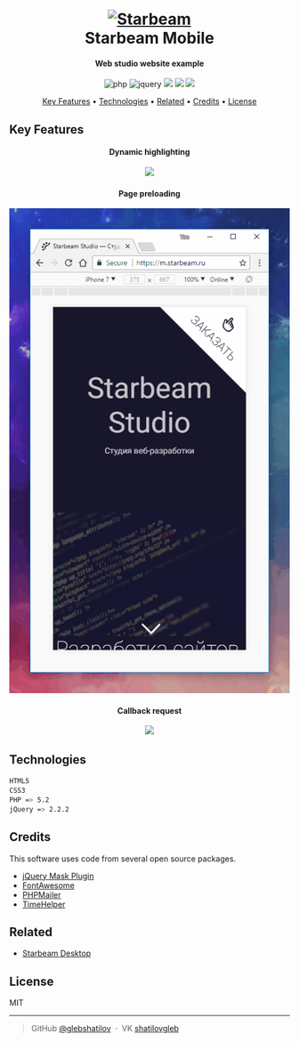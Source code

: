 <h1 align="center">
  <br>
  <a href="https://starbeam.ru"><img src="https://starbeam.ru/images/ghlog2.png" alt="Starbeam" width="200"></a>
  <br>
  Starbeam Mobile
  <br>
</h1>

<h4 align="center">Web studio website example</h4>

<p align="center">
    <img src="https://img.shields.io/badge/PHP-%3E%3D5.2-blue.svg" alt="php">
    <img src="https://img.shields.io/badge/jQuery-%3E%3D%202.2.2-orange.svg" alt="jquery">
	<img src="https://img.shields.io/badge/Contributions%20-welcome-green.svg">
	<img src="https://img.shields.io/badge/License%20-MIT-yellow.svg">
	<a href="https://codeclimate.com/github/tukerty/starbeam-mobile/maintainability"><img src="https://api.codeclimate.com/v1/badges/97bf32e5aae63484c745/maintainability" /></a>
</p>

<p align="center">
  <a href="#key-features">Key Features</a> •
  <a href="#technologies">Technologies</a> •
  <a href="#related">Related</a> •
  <a href="#related">Credits</a> •
  <a href="#license">License</a>
</p>

## Key Features

<h4 align="center">Dynamic highlighting</h4>

<p align="center">
    <img src="https://raw.githubusercontent.com/tukerty/starbeam-mobile/master/images/preview/m_anim1.gif">
</p>

<h4 align="center">Page preloading</h4>

<p align="center">
    <img src="https://raw.githubusercontent.com/tukerty/starbeam-mobile/master/images/preview/m_anim2.gif">
</p>


<h4 align="center">Callback request</h4>

<p align="center">
    <img src="https://raw.githubusercontent.com/tukerty/starbeam-mobile/master/images/preview/m_anim3.gif">
</p>

## Technologies

```bash
HTML5
CSS3
PHP => 5.2
jQuery => 2.2.2
```

## Credits

This software uses code from several open source packages.

- [jQuery Mask Plugin](https://igorescobar.github.io/jQuery-Mask-Plugin/)
- [FontAwesome](https://github.com/components/font-awesome)
- [PHPMailer](https://github.com/PHPMailer/PHPMailer/)
- [TimeHelper](https://github.com/korytoff/PHP-TimeHelper)

## Related

- [Starbeam Desktop](https://github.com/glebshatilov/starbeam-desktop/)

## License

MIT

---

> GitHub [@glebshatilov](https://github.com/glebshatilov) &nbsp;&middot;&nbsp;
> VK [shatilovgleb](https://vk.com/shatilovgleb)
